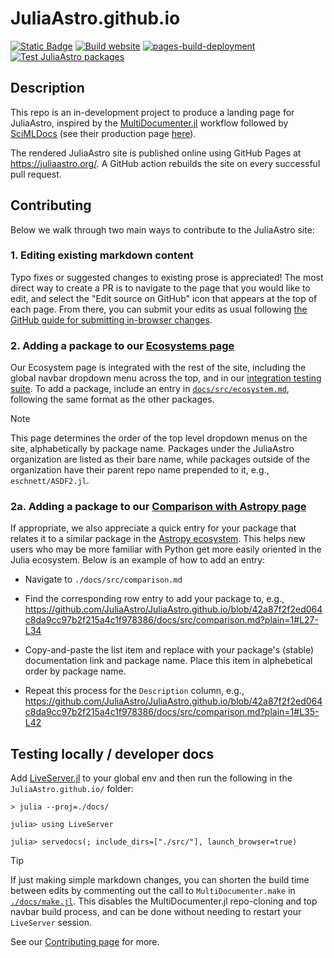JuliaAstro.github.io
====================

[![Static Badge](https://img.shields.io/badge/Docs-stable-blue)](https://juliaastro.org/)
[![Build website](https://github.com/JuliaAstro/JuliaAstro.github.io/actions/workflows/Documentation.yml/badge.svg?branch=source)](https://github.com/JuliaAstro/JuliaAstro.github.io/actions/workflows/Documentation.yml)
[![pages-build-deployment](https://github.com/JuliaAstro/JuliaAstro.github.io/actions/workflows/pages/pages-build-deployment/badge.svg?branch=master)](https://github.com/JuliaAstro/JuliaAstro.github.io/actions/workflows/pages/pages-build-deployment)
[![Test JuliaAstro packages](https://github.com/JuliaAstro/JuliaAstro.github.io/actions/workflows/CI.yml/badge.svg)](https://github.com/JuliaAstro/JuliaAstro.github.io/actions/workflows/CI.yml)

## Description

This repo is an in-development project to produce a landing page for JuliaAstro, inspired by the [MultiDocumenter.jl](https://github.com/JuliaComputing/MultiDocumenter.jl) workflow followed by [SciMLDocs](https://github.com/SciML/SciMLDocs) (see their production page [here](https://docs.sciml.ai/Overview/stable/)).

The rendered JuliaAstro site is published online using GitHub Pages at <https://juliaastro.org/>. A GitHub action rebuilds the site on every successful pull request.

## Contributing

Below we walk through two main ways to contribute to the JuliaAstro site:

### 1. Editing existing markdown content

Typo fixes or suggested changes to existing prose is appreciated! The most direct way to create a PR is to navigate to the page that you would like to edit, and select the "Edit source on GitHub" icon that appears at the top of each page. From there, you can submit your edits as usual following [the GitHub guide for submitting in-browser changes](https://docs.github.com/en/repositories/working-with-files/managing-files/editing-files).

### 2. Adding a package to our [Ecosystems page](https://juliaastro.org/home/ecosystem/)

Our Ecosystem page is integrated with the rest of the site, including the global navbar dropdown menu across the top, and in our [integration testing suite](https://github.com/JuliaAstro/JuliaAstro.github.io/actions/workflows/CI.yml). To add a package, include an entry in [`docs/src/ecosystem.md`](https://github.com/JuliaAstro/JuliaAstro.github.io/blob/source/docs/src/ecosystem.md), following the same format as the other packages.

> [!NOTE]
> This page determines the order of the top level dropdown menus on the site, alphabetically by package name. Packages under the JuliaAstro organization are listed as their bare name, while packages outside of the organization have their parent repo name prepended to it, e.g., `eschnett/ASDF2.jl`.

### 2a. Adding a package to our [Comparison with Astropy page](https://juliaastro.org/home/comparison/)

If appropriate, we also appreciate a quick entry for your package that relates it to a similar package in the [Astropy ecosystem](https://www.astropy.org/). This helps new users who may be more familiar with Python get more easily oriented in the Julia ecosystem. Below is an example of how to add an entry:

* Navigate to `./docs/src/comparison.md`

* Find the corresponding row entry to add your package to, e.g., https://github.com/JuliaAstro/JuliaAstro.github.io/blob/42a87f2f2ed064c8da9cc97b2f215a4c1f978386/docs/src/comparison.md?plain=1#L27-L34

* Copy-and-paste the list item and replace with your package's (stable) documentation link and package name. Place this item in alphebetical order by package name.

* Repeat this process for the `Description` column, e.g., https://github.com/JuliaAstro/JuliaAstro.github.io/blob/42a87f2f2ed064c8da9cc97b2f215a4c1f978386/docs/src/comparison.md?plain=1#L35-L42

## Testing locally / developer docs

Add [LiveServer.jl](https://github.com/JuliaDocs/LiveServer.jl) to your global env and then run the following in the `JuliaAstro.github.io/` folder:

```julia-repl
> julia --proj=./docs/

julia> using LiveServer

julia> servedocs(; include_dirs=["./src/"], launch_browser=true)
```

> [!TIP]
> If just making simple markdown changes, you can shorten the build time between edits by commenting out the call to `MultiDocumenter.make` in [`./docs/make.jl`](https://github.com/JuliaAstro/JuliaAstro.github.io/blob/source/docs/make.jl). This disables the MultiDocumenter.jl repo-cloning and top navbar build process, and can be done without needing to restart your `LiveServer` session.

See our [Contributing page](https://juliaastro.org/home/#Contributing) for more.
